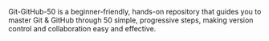 Git-GitHub-50 is a beginner-friendly, hands-on repository that guides you to master Git & GitHub through 50 simple, progressive steps, making version control and collaboration easy and effective.
